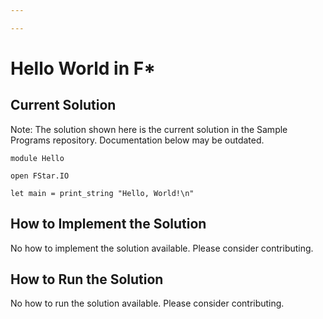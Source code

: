 ```yaml
---

---
```


# Hello World in F\*

## Current Solution

Note: The solution shown here is the current solution in the Sample Programs repository. Documentation below may be outdated.

```F\*
module Hello

open FStar.IO

let main = print_string "Hello, World!\n"

```

## How to Implement the Solution

No how to implement the solution available. Please consider contributing.

## How to Run the Solution

No how to run the solution available. Please consider contributing.